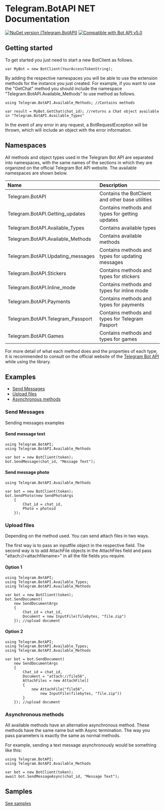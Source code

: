 # Telegram.BotAPI NET Documentation
[![NuGet version (Telegram.BotAPI)](https://img.shields.io/nuget/v/Telegram.BotAPI.svg?style=flat-square)](https://www.nuget.org/packages/Telegram.BotAPI/)
[![Compatible with Bot API v5.0](https://img.shields.io/badge/Bot%20API%20version-v5.0-blue?style=flat-square)](https://core.telegram.org/bots/api#november-4-2020)

## Getting started
To get started you just need to start a new BotClient as follows.
```CSharp
var MyBot = new BotClient(YourAccessTokenString);
```
By adding the respective namespaces you will be able to use the extension methods for the instance you just created. For example, if you want to use the "GetChat" method you should include the namespace "Telegram.BotAPI.Available_Methods" to use method as follows.
```CSharp
using Telegram.BotAPI.Available_Methods; //Contains methods
```
```CSharp
var result = MyBot.GetChat(chat_id); //returns a Chat object available in "Telegram.BotAPI.Available_Types"
```
In the event of any error in any request, a BotRequestException will be thrown, which will include an object with the error information.
## Namespaces
All methods and object types used in the Telegram Bot API are separated into namespaces, with the same names of the sections in which they are organized on the official Telegram Bot API website. The available namespaces are shown below.

| Name | Description |
| :---|:---|
| Telegram.BotAPI | Contains the BotClient and other base utilities |
| Telegram.BotAPI.Getting_updates |Contains methods and types for getting updates |
| Telegram.BotAPI.Available_Types | Contains available types |
| Telegram.BotAPI.Available_Methods | Contains available methods |
| Telegram.BotAPI.Updating_messages | Contains methods and types for updating messages |
| Telegram.BotAPI.Stickers | Contains methods and types for stickers |
| Telegram.BotAPI.Inline_mode | Contains methods and types for inline mode |
| Telegram.BotAPI.Payments | Contains methods and types for payments |
| Telegram.BotAPI.Telegram_Passport | Contains methods and types for Telegram Pasport |
| Telegram.BotAPI.Games | Contains methods and types for games |

For more detail of what each method does and the properties of each type, it is recommended to consult on the official website of the [Telegram Bot API](https://core.telegram.org/bots/api) while using the library.

## Examples
- [Send Messages](###Send-Messages)
- [Upload files](###Upload-files)
- [Asynchronous methods](###Asynchronous-methods)

### Send Messages
Sending messages examples

#### Send message text

```CSharp
using Telegram.BotAPI;
using Telegram.BotAPI.Available_Methods

var bot = new BotClient(token);
bot.SendMessage(chat_id, "Message Text");
```
#### Send message photo
```CSharp
using Telegram.BotAPI.Available_Methods

var bot = new BotClient(token);
bot.SendPhoto(new SendPhotoArgs
    {
        Chat_id = chat_id,
        Photo = photoid
    });
```

### Upload files
Depending on the method used. You can send attach files in two ways.

The first way is to pass an inputfile object in the respective field. The second way is to add AttachFile objects in the AttachFiles field and pass "attach://\<attachfilename\>" in all the file fields you require.

#### Option 1
```CSharp
using Telegram.BotAPI;
using Telegram.BotAPI.Available_Types;
using Telegram.BotAPI.Available_Methods

var bot = new BotClient(token);
bot.SendDocument(
    new SendDocumentArgs
    {
        Chat_id = chat_id,
        Document = new InputFile(filebytes, "file.zip")
    }); //upload document
```
#### Option 2
```CSharp
using Telegram.BotAPI;
using Telegram.BotAPI.Available_Types;
using Telegram.BotAPI.Available_Methods

var bot = bot.SendDocument(
    new SendDocumentArgs
    {
        Chat_id = chat_id,
        Document = "attach://file56",
        AttachFiles = new AttachFile[]
        {
            new AttachFile("file56",
                new InputFile(filebytes, "file.zip"))
        }
    }); //upload document
```
### Asynchronous methods
All available methods have an alternative asynchronous method. These methods have the same name but with Async termination. The way you pass parameters is exactly the same as normal methods.

For example, sending a text message asynchronously would be something like this:
```CSharp
using Telegram.BotAPI;
using Telegram.BotAPI.Available_Methods

var bot = new BotClient(token);
await bot.SendMessageAsync(chat_id, "Message Text");
```

## Samples
[See samples](../src/Telegram.BotAPI.Samples/readme.md)

